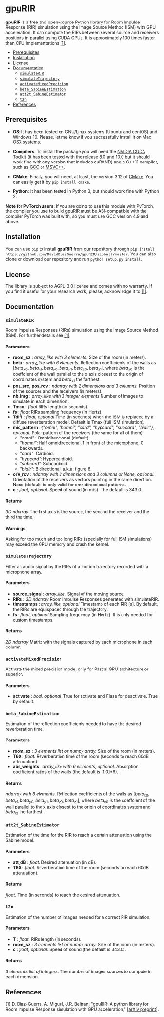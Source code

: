 
# gpuRIR

**gpuRIR** is a free and open-source Python library for Room Impulse Response (RIR) simulation using the Image Source Method (ISM) with GPU acceleration. It can compute the RIRs between several source and receivers positions in parallel using CUDA GPUs. It is approximately 100 times faster than CPU implementations [[1]](#references).

- [Prerequisites](#prerequisites)
- [Installation](#installation)
- [License](#license)
- [Documentation](#documentation)
  * [`simulateRIR`](#simulaterir)
  * [`simulateTrajectory`](#simulatetrajectory)
  * [`activateMixedPrecision`](#activateMixedPrecision)
  * [`beta_SabineEstimation`](#beta_sabineestimation)
  * [`att2t_SabineEstimator`](#att2t_sabineestimator)
  * [`t2n`](#t2n)
- [References](#references)


## Prerequisites

* **OS**: It has been tested on GNU/Linux systems (Ubuntu and centOS) and Windows 10. Please, let me know if you successfully [install it on Mac OSX systems](https://github.com/DavidDiazGuerra/gpuRIR/issues/3).

* **Compilers**: To install the package you will need the [NVIDIA CUDA Toolkit](https://developer.nvidia.com/cuda-downloads) (it has been tested with the release 8.0 and 10.0 but it should work fine with any version that includes cuRAND) and a C++11 compiler, such as [GCC](https://gcc.gnu.org/) or [MSVC++](https://visualstudio.microsoft.com).

* **CMake**: Finally, you will need, at least, the version 3.12 of [CMake](https://cmake.org/).  You can easily get it by `pip install cmake`.

* **Python**: It has been tested in Python 3, but should work fine with Python 2.

**Note for PyTorch users**: If you are going to use this module with PyTorch, the compiler you use to build gpuRIR must be ABI-compatible with the compiler PyTorch was built with, so you must use GCC version 4.9 and above.


## Installation
You can use `pip` to install **gpuRIR** from our repository through `pip install  https://github.com/DavidDiazGuerra/gpuRIR/zipball/master`. You can also clone or download our repository and run `python setup.py install`.


## License

The library is subject to AGPL-3.0 license and comes with no warranty. If you find it useful for your research work, please, acknowledge it to [[1]](#references).


## Documentation

### `simulateRIR`

Room Impulse Responses (RIRs) simulation using the Image Source Method (ISM). For further details see [[1]](#references).

#### Parameters

* **room_sz** : *array_like with 3 elements.*
        Size of the room (in meters).
* **beta** : *array_like with 6 elements.*
        Reflection coefficients of the walls as $[beta_{x0}, beta_{x1}, beta_{y0}, beta_{y1}, beta_{z0}, beta_{z1}]$, where $beta_{x0}$ is the coeffcient of the wall parallel to the x axis closest to the origin of coordinates system and $beta_{x1}$ the farthest.
* **pos_src**, **pos_rcv** : *ndarray with 2 dimensions and 3 columns.*
        Position of the sources and the receivers (in meters).
* **nb_img** : *array_like with 3 integer elements*
        Number of images to simulate in each dimension.
* **Tmax** : *float*
        RIRs length (in seconds).
* **fs** : *float*
        RIRs sampling frequency (in Hertz).
* **Tdiff** : *float, optional*
        Time (in seconds) when the ISM is replaced by a diffuse reverberation model. Default is Tmax (full ISM simulation).
* **mic_pattern** : *{"omni", "homni", "card", "hypcard", "subcard", "bidir"}, optional.*
        Polar pattern of the receivers (the same for all of them).
	* *"omni"* : Omnidireccional (default).
	* *"homni"*: Half omnidireccional, 1 in front of the microphone, 0 backwards.
	* *"card"*: Cardioid.
	* *"hypcard"*: Hypercardioid.
	* *"subcard"*: Subcardioid.
	* *"bidir"*: Bidirectional, a.k.a. figure 8.
* **orV_rcv** : *ndarray with 2 dimensions and 3 columns or None, optional.*
        Orientation of the receivers as vectors pointing in the same direction. None (default) is only valid for omnidireccional patterns.
* **c** : *float, optional.*
        Speed of sound (in m/s). The default is 343.0.

#### Returns

*3D ndarray*
        The first axis is the source, the second the receiver and the third the time.

#### Warnings

Asking for too much and too long RIRs (specially for full ISM simulations) may exceed the GPU memory and crash the kernel.

### `simulateTrajectory`

Filter an audio signal by the RIRs of a motion trajectory recorded with a microphone array.

#### Parameters

* **source_signal** : *array_like.*
	Signal of the moving source.
* **RIRs** : *3D ndarray*
	Room Impulse Responses generated with simulateRIR.
* **timestamps** : *array_like, optional*
	Timestamp of each RIR [s]. By default, the RIRs are equispaced through the trajectory.
* **fs** : *float, optional*
	Sampling frequency (in Hertz). It is only needed for custom timestamps.

#### Returns

*2D ndarray*
	Matrix with the signals captured by each microphone in each column.

### `activateMixedPrecision`

Activate the mixed precision mode, only for Pascal GPU architecture or superior.

#### Parameters

* **activate** : *bool, optional.*
        True for activate and Flase for deactivate. True by default.
        
### `beta_SabineEstimation`

Estimation of the reflection coefficients needed to have the desired reverberation time.

#### Parameters

* **room_sz** : *3 elements list or numpy array.*
        Size of the room (in meters). 
* **T60** : *float.*
        Reverberation time of the room (seconds to reach 60dB attenuation).        
* **abs_weights** : *array_like with 6 elements, optional.*
        Absorption coefficient ratios of the walls (the default is [1.0]*6). 

#### Returns

*ndarray with 6 elements.*
        Reflection coefficients of the walls as $[beta_{x0}, beta_{x1}, beta_{y0}, beta_{y1}, beta_{z0}, beta_{z1}]$, where $beta_{x0}$ is the coeffcient of the wall parallel to the x axis closest to the origin of coordinates system and $beta_{x1}$ the farthest.

### `att2t_SabineEstimator`

Estimation of the time for the RIR to reach a certain attenuation using the Sabine model.

#### Parameters

* **att_dB** : *float.*
        Desired attenuation (in dB).
* **T60** : *float.*
        Reverberation time of the room (seconds to reach 60dB attenuation).

#### Returns

*float.*
        Time (in seconds) to reach the desired attenuation.

### `t2n`

Estimation of the number of images needed for a correct RIR simulation.

#### Parameters

* **T** : *float.*
        RIRs length (in seconds).
* **room_sz** : *3 elements list or numpy array.*
        Size of the room (in meters).
* **c** : *float, optional.*
        Speed of sound (the default is 343.0).

#### Returns

*3 elements list of integers.*
        The number of images sources to compute in each dimension.


## References

[1] D. Diaz-Guerra, A. Miguel, J.R. Beltran, "gpuRIR: A python library for Room Impulse Response simulation with GPU acceleration," [[arXiv preprint](https://arxiv.org/abs/1810.11359)].



